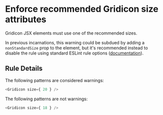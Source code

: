 # Enforce recommended Gridicon size attributes

Gridicon JSX elements must use one of the recommended sizes.

In previous incarnations, this warning could be subdued by adding a `nonStandardSize` prop to the element, but it's recommended instead to disable the rule using standard ESLint rule options ([documentation](http://eslint.org/docs/user-guide/configuring#disabling-rules-with-inline-comments)).

## Rule Details

The following patterns are considered warnings:

```js
<Gridicon size={ 20 } />
```

The following patterns are not warnings:

```js
<Gridicon size={ 18 } />
```
